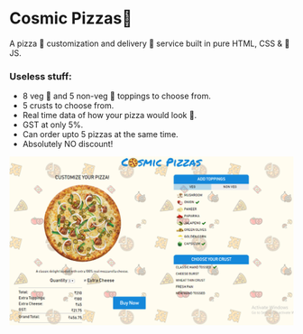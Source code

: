 # Cosmic Pizzas🌌

A pizza 🍕 customization and delivery 🚚 service built in pure HTML, CSS & 🍦JS.

### Useless stuff:
- 8 veg 🍅 and 5 non-veg 🍗 toppings to choose from.
- 5 crusts to choose from.
- Real time data of how your pizza would look 👀.
- GST at only 5%.
- Can order upto 5 pizzas at the same time.
- Absolutely NO discount!

![screenshot](/assets/images/screenshot.PNG)
